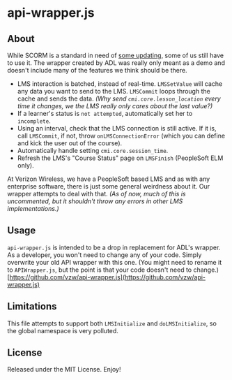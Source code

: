 # api-wrapper.js

## About

While SCORM is a standard in need of [some updating](http://scorm.com/tincan/), some of us still have to use it. The wrapper created by ADL was really only meant as a demo and doesn't include many of the features we think should be there.

  - LMS interaction is batched, instead of real-time. `LMSSetValue` will cache any data you want to send to the LMS. `LMSCommit` loops through the cache and sends the data. _(Why send `cmi.core.lesson_location` every time it changes, we the LMS really only cares about the last value?)_
  - If a learner's status is `not attempted`, automatically set her to `incomplete`.
  - Using an interval, check that the LMS connection is still active. If it is, call `LMSCommit`, if not, throw `onLMSConnectionError` (which you can define and kick the user out of the course).
  - Automatically handle setting `cmi.core.session_time`.
  - Refresh the LMS's "Course Status" page on `LMSFinish` (PeopleSoft ELM only).

At Verizon Wireless, we have a PeopleSoft based LMS and as with any enterprise software, there is just some general weirdness about it. Our wrapper attempts to deal with that. _(As of now, much of this is uncommented, but it shouldn't throw any errors in other LMS implementations.)_

## Usage

`api-wrapper.js` is intended to be a drop in replacement for ADL's wrapper. As a developer, you won't need to change any of your code. Simply overwrite your old API wrapper with this one. (You might need to rename it to `APIWrapper.js`, but the point is that your code doesn't need to change.) [https://github.com/vzw/api-wrapper.js](https://github.com/vzw/api-wrapper.js) 

## Limitations

This file attempts to support both `LMSInitialize` and `doLMSInitialize`, so the global namespace is very polluted.

## License

Released under the MIT License. Enjoy!